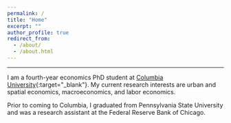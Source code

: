```yaml
---
permalink: /
title: "Home"
excerpt: ""
author_profile: true
redirect_from: 
  - /about/
  - /about.html
---
```



---


I am a fourth-year economics PhD student at [Columbia University](https://econ.columbia.edu/){:target="_blank"}. My current research interests are urban and spatial economics, macroeconomics, and labor economics. 

Prior to coming to Columbia, I graduated from Pennsylvania State University and was a research assistant at the Federal Reserve Bank of Chicago.





